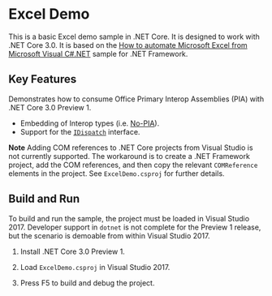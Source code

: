 Excel Demo
================

This is a basic Excel demo sample in .NET Core. It is designed to work with .NET Core 3.0. It is based on the [How to automate Microsoft Excel from Microsoft Visual C#.NET](https://support.microsoft.com/en-us/help/302084/how-to-automate-microsoft-excel-from-microsoft-visual-c-net) sample for .NET Framework.

Key Features
------------

Demonstrates how to consume Office Primary Interop Assemblies (PIA) with .NET Core 3.0 Preview 1.

- Embedding of Interop types (i.e. [No-PIA](https://docs.microsoft.com/en-us/dotnet/framework/interop/type-equivalence-and-embedded-interop-types)).
- Support for the [`IDispatch`](https://docs.microsoft.com/en-us/windows/desktop/winauto/idispatch-interface) interface.

**Note** Adding COM references to .NET Core projects from Visual Studio is not currently supported. The workaround is to create a .NET Framework project, add the COM references, and then copy the relevant `COMReference` elements in the project. See `ExcelDemo.csproj` for further details.

Build and Run
-------------

To build and run the sample, the project must be loaded in Visual Studio 2017. Developer support in `dotnet` is not complete for the Preview 1 release, but the scenario is demoable from within Visual Studio 2017.

1) Install .NET Core 3.0 Preview 1.

1) Load `ExcelDemo.csproj` in Visual Studio 2017.

1) Press F5 to build and debug the project.
